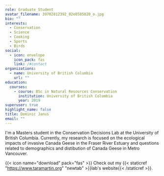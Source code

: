 ```yaml
---
role: Graduate Student
avatar_filename: 39702812392_02e8585020_o.jpg
bio: ""
interests:
  - Conservation
  - Science
  - Cooking
  - Sports
  - Birds
social:
  - icon: envelope
    icon_pack: fas
    link: /#contact
organizations:
  - name: University of British Columbia
    url: ""
education:
  courses:
    - course: BSc in Natural Resources Conservation
      institution: University of British Columbia
      year: 2019
superuser: true
highlight_name: false
title: Dominic Janus
email: ""
---
```

I'm a Masters student in the Conservation Decisions Lab at the University of British Columbia. Currently, my research is focused on the ecological impacts of invasive Canada Geese in the Fraser River Estuary and questions related to demographics and distibution of Canada Geese in Metro Vancouver.

{{< icon name="download" pack="fas" >}} Check out my {{< staticref "https://www.taramartin.org" "newtab" >}}lab's website{{< /staticref >}}.